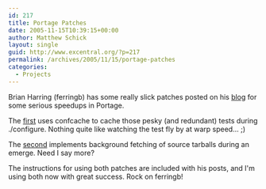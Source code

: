 ```yaml
---
id: 217
title: Portage Patches
date: 2005-11-15T10:39:15+00:00
author: Matthew Schick
layout: single
guid: http://www.excentral.org/?p=217
permalink: /archives/2005/11/15/portage-patches
categories:
  - Projects
---
```

Brian Harring (ferringb) has some really slick patches posted on his <a href="http://dev.gentoo.org/~ferringb/blog/index.html">blog</a> for some serious speedups in Portage.

The <a href="http://dev.gentoo.org/~ferringb/blog/archives/2005-11.html#e2005-11-14T19_05_12.txt">first</a> uses confcache to cache those pesky (and redundant) tests during ./configure.  Nothing quite like watching the test fly by at warp speed... ;)

The <a href="http://dev.gentoo.org/~ferringb/blog/archives/2005-11.html#e2005-11-15T02_19_28.txt">second</a> implements background fetching of source tarballs during an emerge.  Need I say more?

The instructions for using both patches are included with his posts, and I'm using both now with great success.  Rock on ferringb!